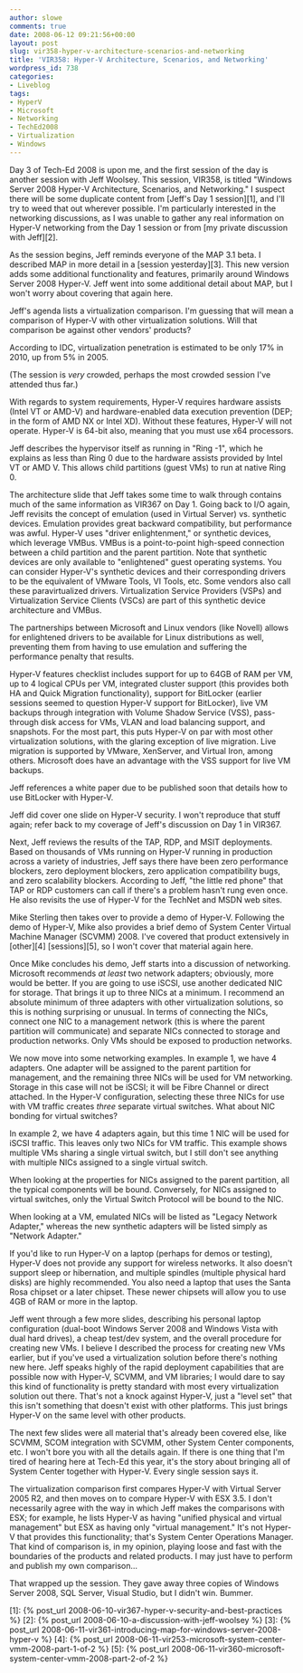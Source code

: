 ```yaml
---
author: slowe
comments: true
date: 2008-06-12 09:21:56+00:00
layout: post
slug: vir358-hyper-v-architecture-scenarios-and-networking
title: 'VIR358: Hyper-V Architecture, Scenarios, and Networking'
wordpress_id: 738
categories:
- Liveblog
tags:
- HyperV
- Microsoft
- Networking
- TechEd2008
- Virtualization
- Windows
---
```


Day 3 of Tech-Ed 2008 is upon me, and the first session of the day is another session with Jeff Woolsey. This session, VIR358, is titled "Windows Server 2008 Hyper-V Architecture, Scenarios, and Networking." I suspect there will be some duplicate content from [Jeff's Day 1 session][1], and I'll try to weed that out wherever possible. I'm particularly interested in the networking discussions, as I was unable to gather any real information on Hyper-V networking from the Day 1 session or from [my private discussion with Jeff][2].

As the session begins, Jeff reminds everyone of the MAP 3.1 beta. I described MAP in more detail in a [session yesterday][3]. This new version adds some additional functionality and features, primarily around Windows Server 2008 Hyper-V. Jeff went into some additional detail about MAP, but I won't worry about covering that again here.

Jeff's agenda lists a virtualization comparison. I'm guessing that will mean a comparison of Hyper-V with other virtualization solutions. Will that comparison be against other vendors' products?

According to IDC, virtualization penetration is estimated to be only 17% in 2010, up from 5% in 2005.

(The session is _very_ crowded, perhaps the most crowded session I've attended thus far.)

With regards to system requirements, Hyper-V requires hardware assists (Intel VT or AMD-V) and hardware-enabled data execution prevention (DEP; in the form of AMD NX or Intel XD). Without these features, Hyper-V will not operate. Hyper-V is 64-bit also, meaning that you must use x64 processors.

Jeff describes the hypervisor itself as running in "Ring -1", which he explains as less than Ring 0 due to the hardware assists provided by Intel VT or AMD V. This allows child partitions (guest VMs) to run at native Ring 0.

The architecture slide that Jeff takes some time to walk through contains much of the same information as VIR367 on Day 1. Going back to I/O again, Jeff revisits the concept of emulation (used in Virtual Server) vs. synthetic devices. Emulation provides great backward compatibility, but performance was awful. Hyper-V uses "driver enlightenment," or synthetic devices, which leverage VMBus. VMBus is a point-to-point high-speed connection between a child partition and the parent partition. Note that synthetic devices are only available to "enlightened" guest operating systems. You can consider Hyper-V's synthetic devices and their corresponding drivers to be the equivalent of VMware Tools, VI Tools, etc. Some vendors also call these paravirtualized drivers. Virtualization Service Providers (VSPs) and Virtualization Service Clients (VSCs) are part of this synthetic device architecture and VMBus.

The partnerships between Microsoft and Linux vendors (like Novell) allows for enlightened drivers to be available for Linux distributions as well, preventing them from having to use emulation and suffering the performance penalty that results.

Hyper-V features checklist includes support for up to 64GB of RAM per VM, up to 4 logical CPUs per VM, integrated cluster support (this provides both HA and Quick Migration functionality), support for BitLocker (earlier sessions seemed to question Hyper-V support for BitLocker), live VM backups through integration with Volume Shadow Service (VSS), pass-through disk access for VMs, VLAN and load balancing support, and snapshots. For the most part, this puts Hyper-V on par with most other virtualization solutions, with the glaring exception of live migration. Live migration is supported by VMware, XenServer, and Virtual Iron, among others. Microsoft does have an advantage with the VSS support for live VM backups.

Jeff references a white paper due to be published soon that details how to use BitLocker with Hyper-V.

Jeff did cover one slide on Hyper-V security. I won't reproduce that stuff again; refer back to my coverage of Jeff's discussion on Day 1 in VIR367.

Next, Jeff reviews the results of the TAP, RDP, and MSIT deployments. Based on thousands of VMs running on Hyper-V running in production across a variety of industries, Jeff says there have been zero performance blockers, zero deployment blockers, zero application compatibility bugs, and zero scalability blockers. According to Jeff, "the little red phone" that TAP or RDP customers can call if there's a problem hasn't rung even once. He also revisits the use of Hyper-V for the TechNet and MSDN web sites.

Mike Sterling then takes over to provide a demo of Hyper-V. Following the demo of Hyper-V, Mike also provides a brief demo of System Center Virtual Machine Manager (SCVMM) 2008. I've covered that product extensively in [other][4] [sessions][5], so I won't cover that material again here.

Once Mike concludes his demo, Jeff starts into a discussion of networking. Microsoft recommends _at least_ two network adapters; obviously, more would be better. If you are going to use iSCSI, use another dedicated NIC for storage. That brings it up to three NICs at a minimum. I recommend an absolute minimum of three adapters with other virtualization solutions, so this is nothing surprising or unusual. In terms of connecting the NICs, connect one NIC to a management network (this is where the parent partition will communicate) and separate NICs connected to storage and production networks. Only VMs should be exposed to production networks.

We now move into some networking examples. In example 1, we have 4 adapters. One adapter will be assigned to the parent partition for management, and the remaining three NICs will be used for VM networking. Storage in this case will not be iSCSI; it will be Fibre Channel or direct attached. In the Hyper-V configuration, selecting these three NICs for use with VM traffic creates _three_ separate virtual switches. What about NIC bonding for virtual switches?

In example 2, we have 4 adapters again, but this time 1 NIC will be used for iSCSI traffic. This leaves only two NICs for VM traffic. This example shows multiple VMs sharing a single virtual switch, but I still don't see anything with multiple NICs assigned to a single virtual switch.

When looking at the properties for NICs assigned to the parent partition, all the typical components will be bound. Conversely, for NICs assigned to virtual switches, only the Virtual Switch Protocol will be bound to the NIC.

When looking at a VM, emulated NICs will be listed as "Legacy Network Adapter," whereas the new synthetic adapters will be listed simply as "Network Adapter."

If you'd like to run Hyper-V on a laptop (perhaps for demos or testing), Hyper-V does not provide any support for wireless networks. It also doesn't support sleep or hibernation, and multiple spindles (multiple physical hard disks) are highly recommended. You also need a laptop that uses the Santa Rosa chipset or a later chipset. These newer chipsets will allow you to use 4GB of RAM or more in the laptop.

Jeff went through a few more slides, describing his personal laptop configuration (dual-boot Windows Server 2008 and Windows Vista with dual hard drives), a cheap test/dev system, and the overall procedure for creating new VMs. I believe I described the process for creating new VMs earlier, but if you've used a virtualization solution before there's nothing new here. Jeff speaks highly of the rapid deployment capabilities that are possible now with Hyper-V, SCVMM, and VM libraries; I would dare to say this kind of functionality is pretty standard with most every virtualization solution out there. That's not a knock against Hyper-V, just a "level set" that this isn't something that doesn't exist with other platforms. This just brings Hyper-V on the same level with other products.

The next few slides were all material that's already been covered else, like SCVMM, SCOM integration with SCVMM, other System Center components, etc. I won't bore you with all the details again. If there is one thing that I'm tired of hearing here at Tech-Ed this year, it's the story about bringing all of System Center together with Hyper-V. Every single session says it.

The virtualization comparison first compares Hyper-V with Virtual Server 2005 R2, and then moves on to compare Hyper-V with ESX 3.5. I don't necessarily agree with the way in which Jeff makes the comparisons with ESX; for example, he lists Hyper-V as having "unified physical and virtual management" but ESX as having only "virtual management." It's not Hyper-V that provides this functionality; that's System Center Operations Manager. That kind of comparison is, in my opinion, playing loose and fast with the boundaries of the products and related products. I may just have to perform and publish my own comparison...

That wrapped up the session. They gave away three copies of Windows Server 2008, SQL Server, Visual Studio, but I didn't win. Bummer.

[1]: {% post_url 2008-06-10-vir367-hyper-v-security-and-best-practices %}
[2]: {% post_url 2008-06-10-a-discussion-with-jeff-woolsey %}
[3]: {% post_url 2008-06-11-vir361-introducing-map-for-windows-server-2008-hyper-v %}
[4]: {% post_url 2008-06-11-vir253-microsoft-system-center-vmm-2008-part-1-of-2 %}
[5]: {% post_url 2008-06-11-vir360-microsoft-system-center-vmm-2008-part-2-of-2 %}
